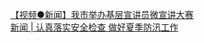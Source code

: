   
[【视频●新闻】我市举办基层宣讲员微宣讲大赛](http://www.dianyue.me/archives/187/m9bufki1xxivkayj/)  
[新闻 | 认真落实安全检查 做好夏季防汛工作](http://www.dianyue.me/archives/699/p3inh6p5swikhpv9/)